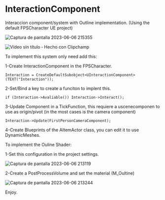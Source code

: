 # InteractionComponent
 Interaccion component/system with Outline implementation.
 (Using the default FPSCharacter UE project)
 
 ![Captura de pantalla 2023-06-06 215355](https://github.com/DevSherman/InventoryAddOn/assets/10392153/8102eaeb-42c8-487e-8e7b-03ca0ae1774c)
 
 ![Vídeo sin título ‐ Hecho con Clipchamp](https://github.com/DevSherman/InteractionComponent/assets/10392153/a1d16e03-3c62-40fe-a9b6-9f616be564e8)

 
 To implement this system only need add this:
 
 1-Create InteractionComponent in the FPSCharacter.
 
 ``` Interaction = CreateDefaultSubobject<UInteractionComponent>(TEXT("Interaction")); ```
 
 2-Set/Bind a key to create a funciton to implent this.
 
 ```if (Interaction->Avaliable()) Interaction->Interact(); ```
 
 3-Update Component in a TickFunction, this requiere a uscenecomponen to use as origin/pivot (in the most cases is the camera component)
 
  ```Interaction->Update(FirstPersonCameraComponent);```
  
  4-Create Blueprints of the AItemActor class, you can edit it to use DynamicMeshes.

To implement the Ouline Shader:

1-Set this configuration in the project settings.

![Captura de pantalla 2023-06-06 213119](https://github.com/DevSherman/InventoryAddOn/assets/10392153/eb380525-7058-4017-8462-3e8ca3bc1d91)

2-Create a PostProcessVolume and set the material (M_Oultine)

![Captura de pantalla 2023-06-06 213244](https://github.com/DevSherman/InventoryAddOn/assets/10392153/4d5c9d7c-35f6-4e03-ba84-f67d2d8f6f92)

Enjoy.
